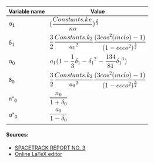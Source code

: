 Variable name | Value
------------- | -----
α<sub>1</sub> | ![equation](Formulas/alpha1.png)
δ<sub>1</sub> | ![equation](Formulas/delta1.png)
α<sub>0</sub> | ![equation](Formulas/alpha0.png)
δ<sub>0</sub> | ![equation](Formulas/delta0.png)
n"<sub>0</sub> | ![equation](Formulas/nd20.png)
α"<sub>0</sub> | ![equation](Formulas/alphad20.png)

#### Sources:
* [SPACETRACK REPORT NO. 3](http://celestrak.com/NORAD/documentation/spacetrk.pdf)
* [Online LaTeX editor](https://www.codecogs.com/latex/eqneditor.php)
